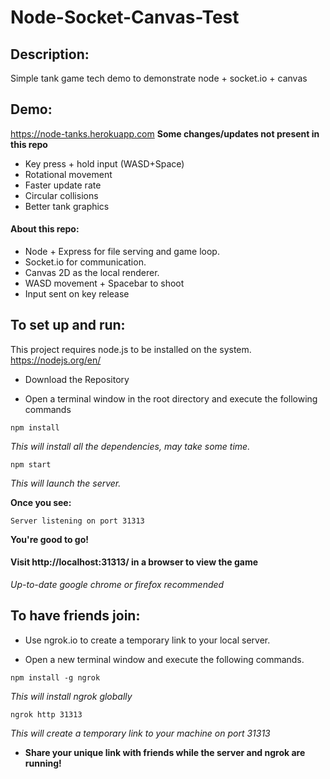 # Node-Socket-Canvas-Test

## Description:
Simple tank game tech demo to demonstrate node + socket.io + canvas

## Demo:
https://node-tanks.herokuapp.com
**Some changes/updates not present in this repo**
- Key press + hold input (WASD+Space)
- Rotational movement
- Faster update rate
- Circular collisions
- Better tank graphics

#### About this repo:
- Node + Express for file serving and game loop.
- Socket.io for communication.
- Canvas 2D as the local renderer.
- WASD movement + Spacebar to shoot
- Input sent on key release

## To set up and run:
This project requires node.js to be installed on the system.
https://nodejs.org/en/

- Download the Repository

- Open a terminal window in the root directory and execute the following commands
```
npm install
```
*This will install all the dependencies, may take some time.*

```
npm start
```
*This will launch the server.*

**Once you see:**
```
Server listening on port 31313
```
**You're good to go!**

#### Visit http://localhost:31313/ in a browser to view the game
*Up-to-date google chrome or firefox recommended*

## To have friends join:
- Use ngrok.io to create a temporary link to your local server.

- Open a new terminal window and execute the following commands.
```
npm install -g ngrok
```
*This will install ngrok globally*

```
ngrok http 31313
```
*This will create a temporary link to your machine on port 31313*

- **Share your unique link with friends while the server and ngrok are running!**
